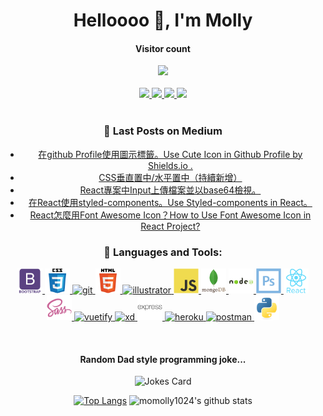 <h1 align="center">Helloooo 👋, I'm Molly</h1>

<div align="center"> 
  <h4>Visitor count</h4>
  <img src="https://profile-counter.glitch.me/momolly1024/count.svg" />
</div>



<br>

<div align="center"> 
 
  <a href="https://molly1024.medium.com/" target="_blank">
      <img src="https://img.shields.io/badge/medium-%2312100E.svg?&style=for-the-badge&logo=medium&logoColor=white" />
  </a>
    
  <a href="mailto:momolly1024@gmail.com">
      <img src="https://img.shields.io/badge/-mail-red?style=for-the-badge&logo=gmail&logoColor=white"/>
  </a>

  <a href="https://reurl.cc/ogLrDl" target="_blank">
      <img src="https://img.shields.io/badge/-resume-green?style=for-the-badge&logo=gitlab&logoColor=white"/>
  </a>
  
  <a href="https://momolly1024.github.io/momolly1024/" target="_blank">
      <img src="https://img.shields.io/badge/My%20Website-blue?style=for-the-badge"/>
  </a>
  

  
  
</div>

<br>

<div align="center"> 
 <h3 >📝 Last Posts on Medium</h3>
  <ul>
    <li> <a href="https://molly1024.medium.com/%E5%9C%A8github-profile%E4%BD%BF%E7%94%A8%E5%9C%96%E7%A4%BA%E6%A8%99%E7%B1%A4-use-cute-icon-in-github-profile-by-shields-io-efceb961f393" target="_blank">在github Profile使用圖示標籤。Use Cute Icon in Github Profile by Shields.io .
  </a></li>
    <li> <a href="https://molly1024.medium.com/css%E5%9E%82%E7%9B%B4%E7%BD%AE%E4%B8%AD-%E6%B0%B4%E5%B9%B3%E7%BD%AE%E4%B8%AD-%E6%8C%81%E7%BA%8C%E6%96%B0%E5%A2%9E-675a9e558ec3" target="_blank">
     CSS垂直置中/水平置中（持續新增）
  </a></li>
     <li> <a href="https://molly1024.medium.com/react%E5%B0%88%E6%A1%88%E4%B8%ADinput%E4%B8%8A%E5%82%B3%E6%AA%94%E6%A1%88%E4%B8%A6%E4%BB%A5base64%E6%AA%A2%E8%A6%96-3f4df797465e">
     React專案中Input上傳檔案並以base64檢視。
  </a></li>
     <li><a href="https://molly1024.medium.com/%E5%9C%A8react%E4%BD%BF%E7%94%A8styled-components-use-styled-components-in-react-b221a696d16b" target="_blank">
      在React使用styled-components。Use Styled-components in React。
  </a></li>
    <li> <a href="https://molly1024.medium.com/react%E6%80%8E%E9%BA%BC%E7%94%A8font-awesome-icon-how-to-use-font-awesome-icon-in-react-project-517971c36c05" target="_blank">
     React怎麼用Font Awesome Icon？How to Use Font Awesome Icon in React Project?
  </a></li>
  </ul>
 
    
 

  
  
  
  
</div>



<div align="center"> 



  <h3 >🔧 Languages and Tools:</h3>
  <p > 
    <a href="https://getbootstrap.com" target="_blank"> 
      <img src="https://raw.githubusercontent.com/devicons/devicon/master/icons/bootstrap/bootstrap-plain-wordmark.svg" alt="bootstrap" width="40" height="40"/> </a> 
    <a href="https://www.w3schools.com/css/" target="_blank"> 
      <img src="https://raw.githubusercontent.com/devicons/devicon/master/icons/css3/css3-original-wordmark.svg" alt="css3" width="40" height="40"/> </a>
    <a href="https://git-scm.com/" target="_blank"> 
      <img src="https://www.vectorlogo.zone/logos/git-scm/git-scm-icon.svg" alt="git" width="40" height="40"/> </a> 
    <a href="https://www.w3.org/html/" target="_blank"> 
      <img src="https://raw.githubusercontent.com/devicons/devicon/master/icons/html5/html5-original-wordmark.svg" alt="html5" width="40" height="40"/> </a>
    <a href="https://www.adobe.com/in/products/illustrator.html" target="_blank">   
      <img src="https://www.vectorlogo.zone/logos/adobe_illustrator/adobe_illustrator-icon.svg" alt="illustrator" width="40" height="40"/> </a>
    <a href="https://developer.mozilla.org/en-US/docs/Web/JavaScript" target="_blank"> 
      <img src="https://raw.githubusercontent.com/devicons/devicon/master/icons/javascript/javascript-original.svg" alt="javascript" width="40" height="40"/> </a> 
    <a href="https://www.mongodb.com/" target="_blank"> 
      <img src="https://raw.githubusercontent.com/devicons/devicon/master/icons/mongodb/mongodb-original-wordmark.svg" alt="mongodb" width="40" height="40"/> </a> 
    <a href="https://nodejs.org" target="_blank"> 
      <img src="https://raw.githubusercontent.com/devicons/devicon/master/icons/nodejs/nodejs-original-wordmark.svg" alt="nodejs" width="40" height="40"/> </a>
     <a href="https://www.photoshop.com/en" target="_blank"> 
      <img src="https://raw.githubusercontent.com/devicons/devicon/master/icons/photoshop/photoshop-line.svg" alt="photoshop" width="40" height="40"/> </a>
    <a href="https://reactjs.org/" target="_blank"> 
      <img src="https://raw.githubusercontent.com/devicons/devicon/master/icons/react/react-original-wordmark.svg" alt="react" width="40" height="40"/> </a> 
    <a href="https://sass-lang.com" target="_blank"> 
      <img src="https://raw.githubusercontent.com/devicons/devicon/master/icons/sass/sass-original.svg" alt="sass" width="40" height="40"/> </a> 
    <a href="https://vuetifyjs.com/en/" target="_blank"> 
      <img src="https://bestofjs.org/logos/vuetify.svg" alt="vuetify" width="40" height="40"/> </a> 
    <a href="https://www.adobe.com/products/xd.html" target="_blank"> 
      <img src="https://cdn.worldvectorlogo.com/logos/adobe-xd.svg" alt="xd" width="40" height="40"/> </a>
    <a href="https://expressjs.com" target="_blank"> 
      <img src="https://raw.githubusercontent.com/devicons/devicon/master/icons/express/express-original-wordmark.svg" 
      alt="express" width="40" height="40"/> </a> 
    <a href="https://heroku.com" target="_blank"> 
      <img src="https://www.vectorlogo.zone/logos/heroku/heroku-icon.svg" 
      alt="heroku" width="40" height="40"/> </a> 
    <a href="https://postman.com" target="_blank"> 
      <img src="https://www.vectorlogo.zone/logos/getpostman/getpostman-icon.svg" 
      alt="postman" width="40" height="40"/> </a> 
    <a href="https://www.python.org" target="_blank"> 
      <img src="https://raw.githubusercontent.com/devicons/devicon/master/icons/python/python-original.svg" alt="python" width="40" height="40"/> </a>    
  </p>
  
 <br>
 
  <h4>Random Dad style programming joke...</h4>
  <img src="https://readme-jokes.vercel.app/api?theme=react" alt="Jokes Card" />
 <br>
  
  [![Top Langs](https://github-readme-stats.vercel.app/api/top-langs/?username=momolly1024&theme=prussian&show_icons=true&layout=compact)](https://github.com/momolly1024/github-readme-stats)
  ![momolly1024's github stats](https://github-readme-stats.vercel.app/api?username=momolly1024&theme=prussian&show_icons=true)

  
  
</div>









